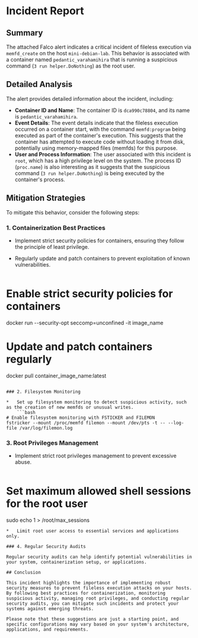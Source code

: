 # Incident Report
## Summary

The attached Falco alert indicates a critical incident of fileless execution via `memfd_create` on the host `mini-debian-lab`. This behavior is associated with a container named `pedantic_varahamihira` that is running a suspicious command (`3 run helper.DoNothing`) as the root user.

## Detailed Analysis

The alert provides detailed information about the incident, including:

*   **Container ID and Name**: The container ID is `dca990c78804`, and its name is `pedantic_varahamihira`.
*   **Event Details**: The event details indicate that the fileless execution occurred on a container start, with the command `memfd:program` being executed as part of the container's execution. This suggests that the container has attempted to execute code without loading it from disk, potentially using memory-mapped files (memfds) for this purpose.
*   **User and Process Information**: The user associated with this incident is `root`, which has a high privilege level on the system. The process ID (`proc.name`) is also interesting as it suggests that the suspicious command (`3 run helper.DoNothing`) is being executed by the container's process.

## Mitigation Strategies

To mitigate this behavior, consider the following steps:

### 1. Containerization Best Practices

*   Implement strict security policies for containers, ensuring they follow the principle of least privilege.
*   Regularly update and patch containers to prevent exploitation of known vulnerabilities.

    ```bash
# Enable strict security policies for containers
docker run --security-opt seccomp=unconfined -it image_name

# Update and patch containers regularly
docker pull container_image_name:latest
```

### 2. Filesystem Monitoring

*   Set up filesystem monitoring to detect suspicious activity, such as the creation of new memfds or unusual writes.
    ```bash
# Enable filesystem monitoring with FSTICKER and FILEMON
fstricker --mount /proc/memfd filemon --mount /dev/pts -t -- --log-file /var/log/filemon.log
```

### 3. Root Privileges Management

*   Implement strict root privileges management to prevent excessive abuse.
    ```bash
# Set maximum allowed shell sessions for the root user
sudo echo 1 > /root/max_sessions
```
*   Limit root user access to essential services and applications only.

### 4. Regular Security Audits

Regular security audits can help identify potential vulnerabilities in your system, containerization setup, or applications.

## Conclusion

This incident highlights the importance of implementing robust security measures to prevent fileless execution attacks on your hosts. By following best practices for containerization, monitoring suspicious activity, managing root privileges, and conducting regular security audits, you can mitigate such incidents and protect your systems against emerging threats.

Please note that these suggestions are just a starting point, and specific configurations may vary based on your system's architecture, applications, and requirements.